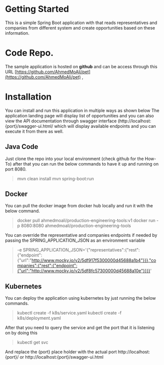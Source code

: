 # Getting Started

This is a simple Spring Boot application with that reads representatives and companies from different system and create opportunities based on these information.


# Code Repo. 

The sample application is hosted on **github** and can be access through this URL [https://github.com/AhmedMoAli/pet](https://github.com/AhmedMoAli/pet) , 

# Installation

You can install and run this application in multiple ways as shown below
The application landing page will display list of opportunities and you can also view the API documentation through swagger interface (http://localhost:{port}/swagger-ui.html/ which will display available endpoints and you can execute it from there as well. 

## Java Code

Just clone the repo into your local environment (check github for the How-To) after that you can run the below commands to have it up and running on port 8080.
>  mvn clean install
>  mvn spring-boot:run

## Docker

You can pull the docker image from docker hub locally and run it with the below command.
> docker pull ahmedmoali/production-engineering-tools:v1
> docker run -p 8080:8080 ahmedmoali/production-engineering-tools

You can override the representative and companies endpoints if needed by passing the SPRING_APPLICATION_JSON as an environment variable 
> -e SPRING_APPLICATION_JSON='{"representatives":{"rest":{"endpoint":{"url":"http://www.mocky.io/v2/5df917f5300000d45688a1b4"}}},"companies":{"rest":{"endpoint":{"url":"http://www.mocky.io/v2/5df8fc57300000d45688a10e"}}}}'

## Kubernetes

You can deploy the application using kubernetes by just running the below commands.
> kubectl create -f k8s/service.yaml
> kubectl create -f k8s/deployment.yaml

After that you need to query the service and get the port that it is listening on by doing this 
> kubectl get svc

And replace the {port} place holder with the actual port http://localhost:{port}/  or  http://localhost:{port}/swagger-ui.html
